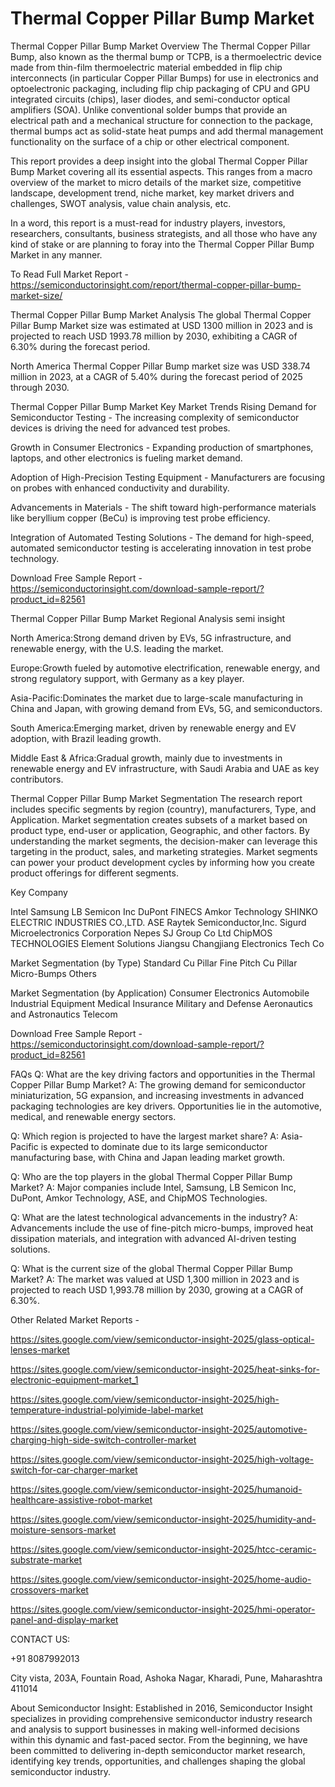 <h1>Thermal Copper Pillar Bump Market</h1>
Thermal Copper Pillar Bump Market Overview
The Thermal Copper Pillar Bump, also known as the thermal bump or TCPB, is a thermoelectric device made from thin-film thermoelectric material embedded in flip chip interconnects (in particular Copper Pillar Bumps) for use in electronics and optoelectronic packaging, including flip chip packaging of CPU and GPU integrated circuits (chips), laser diodes, and semi-conductor optical amplifiers (SOA). Unlike conventional solder bumps that provide an electrical path and a mechanical structure for connection to the package, thermal bumps act as solid-state heat pumps and add thermal management functionality on the surface of a chip or other electrical component.

This report provides a deep insight into the global Thermal Copper Pillar Bump Market covering all its essential aspects. This ranges from a macro overview of the market to micro details of the market size, competitive landscape, development trend, niche market, key market drivers and challenges, SWOT analysis, value chain analysis, etc.

In a word, this report is a must-read for industry players, investors, researchers, consultants, business strategists, and all those who have any kind of stake or are planning to foray into the Thermal Copper Pillar Bump Market in any manner.

To Read Full Market Report -
https://semiconductorinsight.com/report/thermal-copper-pillar-bump-market-size/

Thermal Copper Pillar Bump Market Analysis
The global Thermal Copper Pillar Bump Market size was estimated at USD 1300 million in 2023 and is projected to reach USD 1993.78 million by 2030, exhibiting a CAGR of 6.30% during the forecast period.

North America Thermal Copper Pillar Bump market size was USD 338.74 million in 2023, at a CAGR of 5.40% during the forecast period of 2025 through 2030.

Thermal Copper Pillar Bump Market Key Market Trends
Rising Demand for Semiconductor Testing - The increasing complexity of semiconductor devices is driving the need for advanced test probes.

Growth in Consumer Electronics - Expanding production of smartphones, laptops, and other electronics is fueling market demand.

Adoption of High-Precision Testing Equipment - Manufacturers are focusing on probes with enhanced conductivity and durability.

Advancements in Materials - The shift toward high-performance materials like beryllium copper (BeCu) is improving test probe efficiency.

Integration of Automated Testing Solutions - The demand for high-speed, automated semiconductor testing is accelerating innovation in test probe technology.

Download Free Sample Report -
https://semiconductorinsight.com/download-sample-report/?product_id=82561

Thermal Copper Pillar Bump Market Regional Analysis
semi insight

North America:Strong demand driven by EVs, 5G infrastructure, and renewable energy, with the U.S. leading the market.

Europe:Growth fueled by automotive electrification, renewable energy, and strong regulatory support, with Germany as a key player.

Asia-Pacific:Dominates the market due to large-scale manufacturing in China and Japan, with growing demand from EVs, 5G, and semiconductors.

South America:Emerging market, driven by renewable energy and EV adoption, with Brazil leading growth.

Middle East & Africa:Gradual growth, mainly due to investments in renewable energy and EV infrastructure, with Saudi Arabia and UAE as key contributors.

Thermal Copper Pillar Bump Market Segmentation
The research report includes specific segments by region (country), manufacturers, Type, and Application. Market segmentation creates subsets of a market based on product type, end-user or application, Geographic, and other factors. By understanding the market segments, the decision-maker can leverage this targeting in the product, sales, and marketing strategies. Market segments can power your product development cycles by informing how you create product offerings for different segments.

Key Company

Intel
Samsung
LB Semicon Inc
DuPont
FINECS
Amkor Technology
SHINKO ELECTRIC INDUSTRIES CO.,LTD.
ASE
Raytek Semiconductor,Inc.
Sigurd Microelectronics Corporation
Nepes
SJ Group Co Ltd
ChipMOS TECHNOLOGIES
Element Solutions
Jiangsu Changjiang Electronics Tech Co

Market Segmentation (by Type)
Standard Cu Pillar
Fine Pitch Cu Pillar
Micro-Bumps
Others

Market Segmentation (by Application)
Consumer Electronics
Automobile
Industrial Equipment
Medical Insurance
Military and Defense
Aeronautics and Astronautics
Telecom

Download Free Sample Report -
https://semiconductorinsight.com/download-sample-report/?product_id=82561

FAQs
Q: What are the key driving factors and opportunities in the Thermal Copper Pillar Bump Market?
A: The growing demand for semiconductor miniaturization, 5G expansion, and increasing investments in advanced packaging technologies are key drivers. Opportunities lie in the automotive, medical, and renewable energy sectors.

Q: Which region is projected to have the largest market share?
A: Asia-Pacific is expected to dominate due to its large semiconductor manufacturing base, with China and Japan leading market growth.

Q: Who are the top players in the global Thermal Copper Pillar Bump Market?
A: Major companies include Intel, Samsung, LB Semicon Inc, DuPont, Amkor Technology, ASE, and ChipMOS Technologies.

Q: What are the latest technological advancements in the industry?
A: Advancements include the use of fine-pitch micro-bumps, improved heat dissipation materials, and integration with advanced AI-driven testing solutions.

Q: What is the current size of the global Thermal Copper Pillar Bump Market?
A: The market was valued at USD 1,300 million in 2023 and is projected to reach USD 1,993.78 million by 2030, growing at a CAGR of 6.30%.

Other Related Market Reports -

https://sites.google.com/view/semiconductor-insight-2025/glass-optical-lenses-market

https://sites.google.com/view/semiconductor-insight-2025/heat-sinks-for-electronic-equipment-market_1

https://sites.google.com/view/semiconductor-insight-2025/high-temperature-industrial-polyimide-label-market

https://sites.google.com/view/semiconductor-insight-2025/automotive-charging-high-side-switch-controller-market

https://sites.google.com/view/semiconductor-insight-2025/high-voltage-switch-for-car-charger-market

https://sites.google.com/view/semiconductor-insight-2025/humanoid-healthcare-assistive-robot-market

https://sites.google.com/view/semiconductor-insight-2025/humidity-and-moisture-sensors-market

https://sites.google.com/view/semiconductor-insight-2025/htcc-ceramic-substrate-market

https://sites.google.com/view/semiconductor-insight-2025/home-audio-crossovers-market

https://sites.google.com/view/semiconductor-insight-2025/hmi-operator-panel-and-display-market

CONTACT US:

+91 8087992013

City vista, 203A, Fountain Road, Ashoka Nagar, Kharadi, Pune, Maharashtra 411014

About Semiconductor Insight:
Established in 2016, Semiconductor Insight specializes in providing comprehensive semiconductor industry research and analysis to support businesses in making well-informed decisions within this dynamic and fast-paced sector. From the beginning, we have been committed to delivering in-depth semiconductor market research, identifying key trends, opportunities, and challenges shaping the global semiconductor industry.
